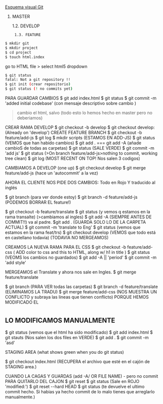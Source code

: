 [Esquema visual Git](https://qph.fs.quoracdn.net/main-qimg-d151c0543baa145e6252c1ec95199963.webp)


1. MASTER

    1.2. DEVELOP

        1.3. FEATURE

```sh
$ mkdir git
$ mkdir project
$ cd project
$ touch html.index
```
go to HTML file > select html5 dropdown

```sh
$ git status
fatal: Not a git repository !! 
$ git init (crear repositorio)
$ git status (! no commits yet)
```
PARA GUARDAR CAMBIOS
$ git add index.html
$ git status
$ git commit -m 'added initial codebase' (con mensaje descriptivo sobre cambio )

> cambio el html, salvo
(todo esto lo hemos hecho en master pero no deberiamos)

CREAR RAMA DEVELOP
$ git checkout -b develop
$ git checkout develop: (Already on 'develop')
CREATE FEATURE BRANCH
$ git checkout -b feature/add-js
$ git log
$ mkdir scripts
(ESTAMOS EN ADD-JS)
$ git status (VEMOS que han habido cambios)
$ git add . === git add -A (añade cambioS de todas as carpetas)
$ git status (SALE VERDE)
$ git commit -m 'add js'
$ git status (>On branch feature/add-js>nothing to commit, working tree clean)
$ git log (MOST RECENT ON TOP! Nos salen 3 codigos)

CAMBIAMOS A DEVELOP (one up)
$ git checkout develop
$ git merge feature/add-js (hace un 'autocommit' a la vez)

AHORA EL CLIENTE NOS PIDE DOS CAMBIOS: Todo en Rojo Y traducido al inglés

$ git branch (para ver donde estoy)
$ git branch -d feature/add-js (PODEMOS BORRAR EL feature!)

$ git checkout -b feature/translate
$ git status (y vemos q estamos en la rama transalte)
(>cambiamos al ingles)
$ git add -A (SIEMPRE ANTES DE COMMIT!!) va al padre.
    $git add . (GUARDA SOLO LO DE LA CARPETA ACTUAL)
$ git commit -m 'translate to Eng'
$ git status (vemos que estamos en la rama feat/trs)
$ git checkout develop
(VEMOS que todo está en castellano todavía)
(TODAVIA NO MERGEAMOS)

CREAMOS LA NUEVA RAMA PARA EL CSS
$ git checkout -b feature/add-css
(  ADD color to css and this to HTML, along w/ h1 in title <link rel="stylesheet" href="styles/main.css">
)
$ git status (VEOMS los cambios no guardados)
$ git add -A || 'period'
$ git commit -m 'add style'

MERGEAMOS el Translate y ahora nos sale en Ingles.
$ git merge feature/translate

$ git branch (PARA VER todas las carpetas)
$ git branch -d feature/translate (ELIMINAMOS LA TRADU)
$ git merge feature/add-css (NOS MUESTRA UN CONFLICTO y subraya las lineas que tienen conflicto)
PORQUE HEMOS MODIFICADO EL <H1> 

## LO MODIFICAMOS MANUALMENTE
$ git status
(vemos que el html ha sido modificado)
$ git add index.html
$ git stauts (Nos salen los dos files en VERDE)
$ git add .
$ git commit -m 'asd'

STAGING AREA (what shows green when you do git status)

$ git checkout index.html (RECUPERA el archivo que esté en el cajón de STAGING area.)


CUANDO LA CAGAS Y GUARDAS (add -A/ OR FILE NAME) - pero no commit
PARA QUITARLO DEL CAJON
    $ git reset
    $ git status (Sale en ROJO 'modified:')
    $ git reset --hard HEAD
    $ git status (te devuelve el ultimo commit hecho. Si habias ya hecho commit de lo malo tienes que arreglarlo manualmente.)


